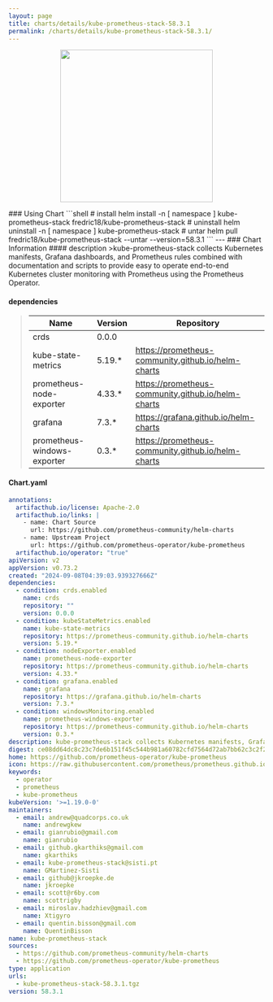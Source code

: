 ```yaml
---
layout: page
title: charts/details/kube-prometheus-stack-58.3.1
permalink: /charts/details/kube-prometheus-stack-58.3.1/
---
```

<p align="center">
    <img src="https://raw.githubusercontent.com/prometheus/prometheus.github.io/master/assets/prometheus_logo-cb55bb5c346.png" width="300px" height="300px">
</p>
### Using Chart
```shell
# install
helm install -n [ namespace ] kube-prometheus-stack fredric18/kube-prometheus-stack
# uninstall
helm uninstall -n [ namespace ] kube-prometheus-stack
# untar
helm pull fredric18/kube-prometheus-stack --untar --version=58.3.1
```
---
### Chart Information
#### description
>kube-prometheus-stack collects Kubernetes manifests, Grafana dashboards, and Prometheus rules combined with documentation and scripts to provide easy to operate end-to-end Kubernetes cluster monitoring with Prometheus using the Prometheus Operator.
   
#### dependencies
>Name | Version | Repository
>---|---|---
>crds | 0.0.0 | 
>kube-state-metrics | 5.19.* | https://prometheus-community.github.io/helm-charts
>prometheus-node-exporter | 4.33.* | https://prometheus-community.github.io/helm-charts
>grafana | 7.3.* | https://grafana.github.io/helm-charts
>prometheus-windows-exporter | 0.3.* | https://prometheus-community.github.io/helm-charts
   
#### Chart.yaml
```yaml
annotations:
  artifacthub.io/license: Apache-2.0
  artifacthub.io/links: |
    - name: Chart Source
      url: https://github.com/prometheus-community/helm-charts
    - name: Upstream Project
      url: https://github.com/prometheus-operator/kube-prometheus
  artifacthub.io/operator: "true"
apiVersion: v2
appVersion: v0.73.2
created: "2024-09-08T04:39:03.939327666Z"
dependencies:
  - condition: crds.enabled
    name: crds
    repository: ""
    version: 0.0.0
  - condition: kubeStateMetrics.enabled
    name: kube-state-metrics
    repository: https://prometheus-community.github.io/helm-charts
    version: 5.19.*
  - condition: nodeExporter.enabled
    name: prometheus-node-exporter
    repository: https://prometheus-community.github.io/helm-charts
    version: 4.33.*
  - condition: grafana.enabled
    name: grafana
    repository: https://grafana.github.io/helm-charts
    version: 7.3.*
  - condition: windowsMonitoring.enabled
    name: prometheus-windows-exporter
    repository: https://prometheus-community.github.io/helm-charts
    version: 0.3.*
description: kube-prometheus-stack collects Kubernetes manifests, Grafana dashboards, and Prometheus rules combined with documentation and scripts to provide easy to operate end-to-end Kubernetes cluster monitoring with Prometheus using the Prometheus Operator.
digest: ce08dd64dc8c23c7de6b151f45c544b981a60782cfd7564d72ab7bb62c3c2f2f
home: https://github.com/prometheus-operator/kube-prometheus
icon: https://raw.githubusercontent.com/prometheus/prometheus.github.io/master/assets/prometheus_logo-cb55bb5c346.png
keywords:
  - operator
  - prometheus
  - kube-prometheus
kubeVersion: '>=1.19.0-0'
maintainers:
  - email: andrew@quadcorps.co.uk
    name: andrewgkew
  - email: gianrubio@gmail.com
    name: gianrubio
  - email: github.gkarthiks@gmail.com
    name: gkarthiks
  - email: kube-prometheus-stack@sisti.pt
    name: GMartinez-Sisti
  - email: github@jkroepke.de
    name: jkroepke
  - email: scott@r6by.com
    name: scottrigby
  - email: miroslav.hadzhiev@gmail.com
    name: Xtigyro
  - email: quentin.bisson@gmail.com
    name: QuentinBisson
name: kube-prometheus-stack
sources:
  - https://github.com/prometheus-community/helm-charts
  - https://github.com/prometheus-operator/kube-prometheus
type: application
urls:
  - kube-prometheus-stack-58.3.1.tgz
version: 58.3.1
```
